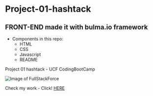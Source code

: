 # Project-01-hashtack
## FRONT-END made it with bulma.io framework

- Components in this repo:
  - HTML
  - CSS
  - Javascript
  - README

Project 01 hashtack - UCF CodingBootCamp

![Image of FullStackForce](https://i.postimg.cc/qqHYLzwK/hashtrackimage.png)

Check my work  - Click!
[HERE](https://fullstackforce.github.io/Project-01-hashtack/)
